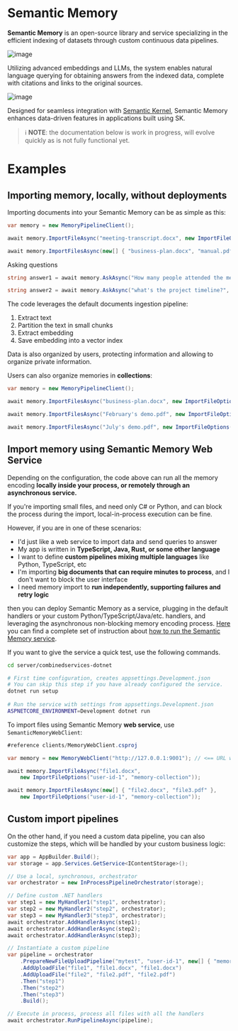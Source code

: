 # Semantic Memory

**Semantic Memory** is an open-source library and service specializing in the
efficient indexing of datasets through custom continuous data pipelines.

![image](https://github.com/microsoft/semantic-memory/assets/371009/31894afa-d19e-4e9b-8d0f-cb889bf5c77f)

Utilizing advanced embeddings and LLMs, the system enables natural language
querying for obtaining answers from the indexed data, complete with citations
and links to the original sources.

![image](https://github.com/microsoft/semantic-memory/assets/371009/c5f0f6c3-814f-45bf-b055-063f23ed80ea)

Designed for seamless integration with
[Semantic Kernel](https://github.com/microsoft/semantic-kernel),
Semantic Memory enhances data-driven features in applications built using SK.

> ℹ️ **NOTE**: the documentation below is work in progress, will evolve quickly
> as is not fully functional yet.

# Examples

## Importing memory, locally, without deployments

Importing documents into your Semantic Memory can be as simple as this:

```csharp
var memory = new MemoryPipelineClient();

await memory.ImportFileAsync("meeting-transcript.docx", new ImportFileOptions("user-1"));

await memory.ImportFilesAsync(new[] { "business-plan.docx", "manual.pdf" }, new ImportFileOptions("user-2"));
```

Asking questions

```csharp
string answer1 = await memory.AskAsync("How many people attended the meeting?", "user-1");

string answer2 = await memory.AskAsync("what's the project timeline?", "user-2");
```

The code leverages the default documents ingestion pipeline:

1. Extract text
2. Partition the text in small chunks
3. Extract embedding
4. Save embedding into a vector index

Data is also organized by users, protecting information and allowing to organize private information.

Users can also organize memories in **collections**:

```csharp
var memory = new MemoryPipelineClient();

await memory.ImportFilesAsync("business-plan.docx", new ImportFileOptions("user-2", "business"));

await memory.ImportFilesAsync("February's demo.pdf", new ImportFileOptions("user-2", "demos"));

await memory.ImportFilesAsync("July's demo.pdf", new ImportFileOptions("user-2", "demos"));
```

## Import memory using Semantic Memory Web Service

Depending on the configuration, the code above can run all the memory encoding
**locally inside your process, or remotely through an asynchronous service.**

If you're importing small files, and need only C# or Python, and can block
the process during the import, local-in-process execution can be fine.

However, if you are in one of these scenarios:

* I'd just like a web service to import data and send queries to answer
* My app is written in **TypeScript, Java, Rust, or some other language**
* I want to define **custom pipelines mixing multiple languages**
  like Python, TypeScript, etc
* I'm importing **big documents that can require minutes to process**, and
  I don't want to block the user interface
* I need memory import to **run independently, supporting failures and retry
  logic**

then you can deploy Semantic Memory as a service, plugging in the
default handlers or your custom Python/TypeScript/Java/etc. handlers,
and leveraging the asynchronous non-blocking memory encoding process.
[Here](server/combinedservices-dotnet/README.md) you can find a complete set
of instruction about
[how to run the Semantic Memory service](server/combinedservices-dotnet/README.md).

If you want to give the service a quick test, use the following commands.

```bash
cd server/combinedservices-dotnet

# First time configuration, creates appsettings.Development.json
# You can skip this step if you have already configured the service.
dotnet run setup
 
# Run the service with settings from appsettings.Development.json
ASPNETCORE_ENVIRONMENT=Development dotnet run
```

To import files using Semantic Memory **web service**, use `SemanticMemoryWebClient`:

```csharp
#reference clients/MemoryWebClient.csproj

var memory = new MemoryWebClient("http://127.0.0.1:9001"); // <== URL where the web service is running

await memory.ImportFileAsync("file1.docx",
    new ImportFileOptions("user-id-1", "memory-collection"));

await memory.ImportFilesAsync(new[] { "file2.docx", "file3.pdf" },
    new ImportFileOptions("user-id-1", "memory-collection"));
```

## Custom import pipelines

On the other hand, if you need a custom data pipeline, you can also
customize the steps, which will be handled by your custom business logic:

```csharp
var app = AppBuilder.Build();
var storage = app.Services.GetService<IContentStorage>();

// Use a local, synchronous, orchestrator
var orchestrator = new InProcessPipelineOrchestrator(storage);

// Define custom .NET handlers
var step1 = new MyHandler1("step1", orchestrator);
var step2 = new MyHandler2("step2", orchestrator);
var step3 = new MyHandler3("step3", orchestrator);
await orchestrator.AddHandlerAsync(step1);
await orchestrator.AddHandlerAsync(step2);
await orchestrator.AddHandlerAsync(step3);

// Instantiate a custom pipeline
var pipeline = orchestrator
    .PrepareNewFileUploadPipeline("mytest", "user-id-1", new[] { "memory-collection" })
    .AddUploadFile("file1", "file1.docx", "file1.docx")
    .AddUploadFile("file2", "file2.pdf", "file2.pdf")
    .Then("step1")
    .Then("step2")
    .Then("step3")
    .Build();

// Execute in process, process all files with all the handlers
await orchestrator.RunPipelineAsync(pipeline);
```


